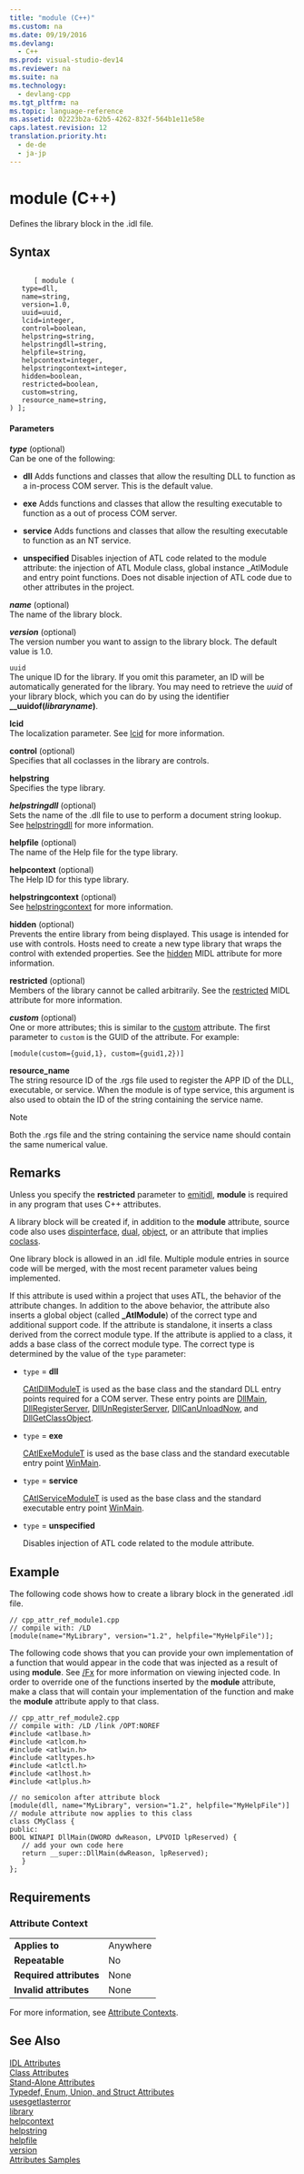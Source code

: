 ```yaml
---
title: "module (C++)"
ms.custom: na
ms.date: 09/19/2016
ms.devlang: 
  - C++
ms.prod: visual-studio-dev14
ms.reviewer: na
ms.suite: na
ms.technology: 
  - devlang-cpp
ms.tgt_pltfrm: na
ms.topic: language-reference
ms.assetid: 02223b2a-62b5-4262-832f-564b1e11e58e
caps.latest.revision: 12
translation.priority.ht: 
  - de-de
  - ja-jp
---
```

# module (C++)
Defines the library block in the .idl file.  
  
## Syntax  
  
```  
  
      [ module (  
   type=dll,  
   name=string,  
   version=1.0,  
   uuid=uuid,  
   lcid=integer,  
   control=boolean,  
   helpstring=string,  
   helpstringdll=string,  
   helpfile=string,  
   helpcontext=integer,  
   helpstringcontext=integer,  
   hidden=boolean,  
   restricted=boolean,  
   custom=string,  
   resource_name=string,  
) ];  
```  
  
#### Parameters  
 ***type***  (optional)  
 Can be one of the following:  
  
-   **dll** Adds functions and classes that allow the resulting DLL to function as a in-process COM server. This is the default value.  
  
-   **exe** Adds functions and classes that allow the resulting executable to function as a out of process COM server.  
  
-   **service** Adds functions and classes that allow the resulting executable to function as an NT service.  
  
-   **unspecified** Disables injection of ATL code related to the module attribute: the injection of ATL Module class, global instance _AtlModule and entry point functions.  Does not disable injection of ATL code due to other attributes in the project.  
  
 ***name***  (optional)  
 The name of the library block.  
  
 ***version***  (optional)  
 The version number you want to assign to the library block. The default value is 1.0.  
  
 `uuid`  
 The unique ID for the library. If you omit this parameter, an ID will be automatically generated for the library. You may need to retrieve the *uuid* of your library block, which you can do by using the identifier **__uuidof(***libraryname***)**.  
  
 **lcid**  
 The localization parameter. See [lcid](http://msdn.microsoft.com/library/windows/desktop/aa367067) for more information.  
  
 **control** (optional)  
 Specifies that all coclasses in the library are controls.  
  
 **helpstring**  
 Specifies the type library.  
  
 ***helpstringdll***  (optional)  
 Sets the name of the .dll file to use to perform a document string lookup. See [helpstringdll](http://msdn.microsoft.com/library/windows/desktop/aa366860) for more information.  
  
 **helpfile** (optional)  
 The name of the Help file for the type library.  
  
 **helpcontext** (optional)  
 The Help ID for this type library.  
  
 **helpstringcontext** (optional)  
 See [helpstringcontext](../vs140/helpstringcontext.md) for more information.  
  
 **hidden** (optional)  
 Prevents the entire library from being displayed. This usage is intended for use with controls. Hosts need to create a new type library that wraps the control with extended properties. See the [hidden](http://msdn.microsoft.com/library/windows/desktop/aa366861) MIDL attribute for more information.  
  
 **restricted** (optional)  
 Members of the library cannot be called arbitrarily. See the [restricted](http://msdn.microsoft.com/library/windows/desktop/aa367157) MIDL attribute for more information.  
  
 ***custom***  (optional)  
 One or more attributes; this is similar to the [custom](../vs140/custom--C---.md) attribute. The first parameter to `custom` is the GUID of the attribute. For example:  
  
```  
[module(custom={guid,1}, custom={guid1,2})]  
```  
  
 **resource_name**  
 The string resource ID of the .rgs file used to register the APP ID of the DLL, executable, or service. When the module is of type service, this argument is also used to obtain the ID of the string containing the service name.  
  
> [!NOTE]
>  Both the .rgs file and the string containing the service name should contain the same numerical value.  
  
## Remarks  
 Unless you specify the **restricted** parameter to [emitidl](../vs140/emitidl.md), **module** is required in any program that uses C++ attributes.  
  
 A library block will be created if, in addition to the **module** attribute, source code also uses [dispinterface](../vs140/dispinterface.md), [dual](../vs140/dual.md), [object](../vs140/object--C---.md), or an attribute that implies [coclass](../vs140/coclass.md).  
  
 One library block is allowed in an .idl file. Multiple module entries in source code will be merged, with the most recent parameter values being implemented.  
  
 If this attribute is used within a project that uses ATL, the behavior of the attribute changes. In addition to the above behavior, the attribute also inserts a global object (called **_AtlModule**) of the correct type and additional support code. If the attribute is standalone, it inserts a class derived from the correct module type. If the attribute is applied to a class, it adds a base class of the correct module type. The correct type is determined by the value of the `type` parameter:  
  
-   `type` = **dll**  
  
     [CAtlDllModuleT](../vs140/CAtlDllModuleT-Class.md) is used as the base class and the standard DLL entry points required for a COM server. These entry points are [DllMain](http://msdn.microsoft.com/library/windows/desktop/ms682583), [DllRegisterServer](http://msdn.microsoft.com/library/windows/desktop/ms682162), [DllUnRegisterServer](http://msdn.microsoft.com/library/windows/desktop/ms691457), [DllCanUnloadNow](http://msdn.microsoft.com/library/windows/desktop/ms690368), and [DllGetClassObject](http://msdn.microsoft.com/library/windows/desktop/dd797891).  
  
-   `type` = **exe**  
  
     [CAtlExeModuleT](../vs140/CAtlExeModuleT-Class.md) is used as the base class and the standard executable entry point [WinMain](http://msdn.microsoft.com/library/windows/desktop/ms633559).  
  
-   `type` = **service**  
  
     [CAtlServiceModuleT](../vs140/CAtlServiceModuleT-Class.md) is used as the base class and the standard executable entry point [WinMain](http://msdn.microsoft.com/library/windows/desktop/ms633559).  
  
-   `type` = **unspecified**  
  
     Disables injection of ATL code related to the module attribute.  
  
## Example  
 The following code shows how to create a library block in the generated .idl file.  
  
```  
// cpp_attr_ref_module1.cpp  
// compile with: /LD  
[module(name="MyLibrary", version="1.2", helpfile="MyHelpFile")];  
```  
  
 The following code shows that you can provide your own implementation of a function that would appear in the code that was injected as a result of using **module**. See [/Fx](../vs140/-Fx--Merge-Injected-Code-.md) for more information on viewing injected code. In order to override one of the functions inserted by the **module** attribute, make a class that will contain your implementation of the function and make the **module** attribute apply to that class.  
  
```  
// cpp_attr_ref_module2.cpp  
// compile with: /LD /link /OPT:NOREF  
#include <atlbase.h>  
#include <atlcom.h>  
#include <atlwin.h>  
#include <atltypes.h>  
#include <atlctl.h>  
#include <atlhost.h>  
#include <atlplus.h>  
  
// no semicolon after attribute block  
[module(dll, name="MyLibrary", version="1.2", helpfile="MyHelpFile")]   
// module attribute now applies to this class  
class CMyClass {  
public:  
BOOL WINAPI DllMain(DWORD dwReason, LPVOID lpReserved) {  
   // add your own code here  
   return __super::DllMain(dwReason, lpReserved);  
   }  
};  
```  
  
## Requirements  
  
### Attribute Context  
  
|||  
|-|-|  
|**Applies to**|Anywhere|  
|**Repeatable**|No|  
|**Required attributes**|None|  
|**Invalid attributes**|None|  
  
 For more information, see [Attribute Contexts](../vs140/Attribute-Contexts.md).  
  
## See Also  
 [IDL Attributes](../vs140/IDL-Attributes.md)   
 [Class Attributes](../vs140/Class-Attributes.md)   
 [Stand-Alone Attributes](../vs140/Stand-Alone-Attributes.md)   
 [Typedef, Enum, Union, and Struct Attributes](../vs140/Typedef--Enum--Union--and-Struct-Attributes.md)   
 [usesgetlasterror](../vs140/usesgetlasterror.md)   
 [library](http://msdn.microsoft.com/library/windows/desktop/aa367069)   
 [helpcontext](../vs140/helpcontext.md)   
 [helpstring](../vs140/helpstring.md)   
 [helpfile](../vs140/helpfile.md)   
 [version](../vs140/version--C---.md)   
 [Attributes Samples](assetId:///558ebdb2-082f-44dc-b442-d8d33bf7bdb8)